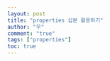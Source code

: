 ```yaml
---
layout: post
title: "properties 십분 활용하기"
author: "우"
comment: "true"
tags: ["properties"]
toc: true
---
```

